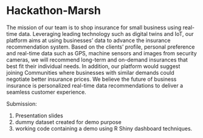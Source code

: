 # Hackathon-Marsh

The mission of our team is to shop insurance for small business using real-time data. Leveraging leading technology such as digital twins and IoT, our platform aims at using businesses’ data to advance the insurance recommendation system. Based on the clients’ profile, personal preference and real-time data such as GPS, machine sensors and images from security cameras, we will recommend long-term and on-demand insurances that best fit their individual needs. In addition, our platform would suggest joining Communities where businesses with similar demands could negotiate better insurance prices. We believe the future of business insurance is personalized real-time data recommendations to deliver a seamless customer experience.

Submission:
1. Presentation slides
2. dummy dataset created for demo purpose
3. working code containing a demo using R Shiny dashboard techniques.
